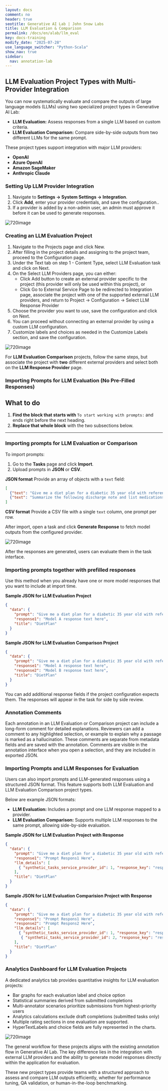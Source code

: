 ```yaml
---
layout: docs
comment: no
header: true
seotitle: Generative AI Lab | John Snow Labs
title: LLM Evaluation & Comparison
permalink: /docs/en/alab/llm_eval
key: docs-training
modify_date: "2025-07-28"
use_language_switcher: "Python-Scala"
show_nav: true
sidebar:
  nav: annotation-lab
---
```


## LLM Evaluation Project Types with Multi-Provider Integration


You can now systematically evaluate and compare the outputs of large language models (LLMs) using two specialized project types in Generative AI Lab:
- **LLM Evaluation:**  Assess responses from a single LLM based on custom criteria.
- **LLM Evaluation Comparison:** Compare side-by-side outputs from two different LLMs for the same prompt.

These project types support integration with major LLM providers:
- **OpenAI**
- **Azure OpenAI**
- **Amazon SageMaker**
- **Anthropic Claude**

### Setting Up LLM Provider Integration
1. Navigate to **Settings → System Settings → Integration**.
2. Click **Add**, enter your provider credentials, and save the configuration..
3. If a provider is added by a non-admin user, an admin must approve it before it can be used to generate responses.

![720image](/assets/images/annotation_lab/7.2.0/1.gif)

### Creating an LLM Evaluation Project

1. Navigate to the Projects page and click New.
2. After filling in the project details and assigning to the project team, proceed to the Configuration page.
3. Under the Text tab on step 1 - Content Type, select LLM Evaluation task and click on Next.
4. On the Select LLM Providers page, you can either:
   - Click Add button to create an external provider specific to the project (this provider will only be used within this project), or
   - Click Go to External Service Page to be redirected to Integration page, associate the project with one of the supported external LLM providers, and return to Project → Configuration → Select LLM Response Provider
5. Choose the provider you want to use, save the configuration and click on Next.
6. You can proceed without connecting an external provider by using a custom LLM configuration.
7. Customize labels and choices as needed in the Customize Labels section, and save the configuration.

![720image](/assets/images/annotation_lab/7.2.0/2.gif)

For **LLM Evaluation Comparison** projects, follow the same steps, but associate the project with **two** different external providers and select both on the **LLM Response Provider** page.

### Importing Prompts for LLM Evaluation (No Pre-Filled Responses)

## What to do

1. **Find the block that starts with** `To start working with prompts:` and ends right before the next heading.
2. **Replace that whole block** with the two subsections below.

---

### Importing prompts for LLM Evaluation or Comparison

To import prompts:

1. Go to the **Tasks** page and click **Import**.
2. Upload prompts in **JSON** or **CSV**.

**JSON format**
Provide an array of objects with a `text` field:

```json
[
  {"text": "Give me a diet plan for a diabetic 35 year old with reference links"},
  {"text": "Summarize the following discharge note and list medications separately"}
]
```

**CSV format**
Provide a CSV file with a single `text` column, one prompt per row.

After import, open a task and click **Generate Response** to fetch model outputs from the configured provider.

![720image](/assets/images/annotation_lab/7.2.0/3.gif)

After the responses are generated, users can evaluate them in the task interface.


### Importing prompts together with prefilled responses

Use this method when you already have one or more model responses that you want to include at import time.

**Sample JSON for LLM Evaluation Project**

```json
{
  "data": {
    "prompt": "Give me a diet plan for a diabetic 35 year old with reference links",
    "response1": "Model A response text here",
    "title": "DietPlan"
  }
}
```

**Sample JSON for LLM Evaluation Comparison Project**

```json
{
  "data": {
    "prompt": "Give me a diet plan for a diabetic 35 year old with reference links",
    "response1": "Model A response text here",
    "response2": "Model B response text here",
    "title": "DietPlan"
  }
}
```

You can add additional response fields if the project configuration expects them. The responses will appear in the task for side by side review.


### Annotation Comments

Each annotation in an LLM Evaluation or Comparison project can include a long-form comment for detailed explanations. Reviewers can add a comment to any highlighted selection, or example to explain why a passage is marked as a hallucination. These comments are separate from metadata fields and are saved with the annotation. Comments are visible in the annotation interface when you open a selection, and they are included in exported JSON.

### Importing Prompts and LLM Responses for Evaluation
Users can also import prompts and LLM-generated responses using a structured JSON format. This feature supports both LLM Evaluation and LLM Evaluation Comparison project types.

Below are example JSON formats:

- **LLM Evaluation:** Includes a prompt and one LLM response mapped to a provider.
- **LLM Evaluation Comparison:** Supports multiple LLM responses to the same prompt, allowing side-by-side evaluation.

**Sample JSON for LLM Evaluation Project with Response**

```json
{
  "data": {
    "prompt": "Give me a diet plan for a diabetic 35 year old with reference links",
    "response1": "Prompt Respons1 Here",
    "llm_details": [
      { "synthetic_tasks_service_provider_id": 1, "response_key": "response1" }
    ],
    "title": "DietPlan"
  }
}
```
**Sample JSON for LLM Evaluation Comparision Project with Response**
```json
{
  "data": {
    "prompt": "Give me a diet plan for a diabetic 35 year old with reference links",
    "response1": "Prompt Respons1 Here",
    "response2": "Prompt Respons2 Here",
    "llm_details": [
      { "synthetic_tasks_service_provider_id": 1, "response_key": "response1" },
       { "synthetic_tasks_service_provider_id": 2, "response_key": "response2" }
    ],
    "title": "DietPlan"
  }
}
```


### Analytics Dashboard for LLM Evaluation Projects

A dedicated analytics tab provides quantitative insights for LLM evaluation projects:

- Bar graphs for each evaluation label and choice option
- Statistical summaries derived from submitted completions
- Multi-annotator scenarios prioritize submissions from highest-priority users
- Analytics calculations exclude draft completions (submitted tasks only)
- Multiple rating sections in one evaluation are supported.
- HyperTextLabels and choice fields are fully represented in the charts.


![720image](/assets/images/annotation_lab/7.2.0/4.gif)

The general workflow for these projects aligns with the existing annotation flow in Generative AI Lab. The key difference lies in the integration with external LLM providers and the ability to generate model responses directly within the application for evaluation.

These new project types provide teams with a structured approach to assess and compare LLM outputs efficiently, whether for performance tuning, QA validation, or human-in-the-loop benchmarking.
